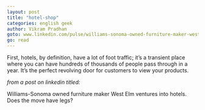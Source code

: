 ```yaml
---
layout: post
title: "hotel-shop"
categories: english geek
author: Vikram Pradhan
goto: www.linkedin.com/pulse/williams-sonoma-owned-furniture-maker-west-elm-ventures-pradhan?ref=speak.junglestar.org
go: read
---
```


First, hotels, by definition, have a lot of foot traffic; it’s a transient place where you can have hundreds of thousands of people pass through in a year. It’s the perfect revolving door for customers to view your products.

_from a post on linkedin titled:_

Williams-Sonoma owned furniture maker West Elm ventures into hotels. Does the move have legs?
